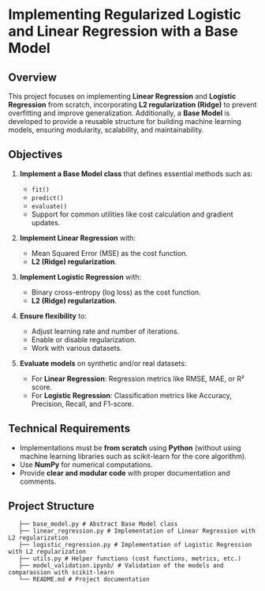 # Implementing Regularized Logistic and Linear Regression with a Base Model

## Overview
This project focuses on implementing **Linear Regression** and **Logistic Regression** from scratch, incorporating **L2 regularization (Ridge)** to prevent overfitting and improve generalization. Additionally, a **Base Model** is developed to provide a reusable structure for building machine learning models, ensuring modularity, scalability, and maintainability.

## Objectives
1. **Implement a Base Model class** that defines essential methods such as:
   - `fit()`
   - `predict()`
   - `evaluate()`
   - Support for common utilities like cost calculation and gradient updates.
   
2. **Implement Linear Regression** with:
   - Mean Squared Error (MSE) as the cost function.
   - **L2 (Ridge) regularization**.

3. **Implement Logistic Regression** with:
   - Binary cross-entropy (log loss) as the cost function.
   - **L2 (Ridge) regularization**.

4. **Ensure flexibility** to:
   - Adjust learning rate and number of iterations.
   - Enable or disable regularization.
   - Work with various datasets.

5. **Evaluate models** on synthetic and/or real datasets:
   - For **Linear Regression**: Regression metrics like RMSE, MAE, or R² score.
   - For **Logistic Regression**: Classification metrics like Accuracy, Precision, Recall, and F1-score.

## Technical Requirements
- Implementations must be **from scratch** using **Python** (without using machine learning libraries such as scikit-learn for the core algorithm).  
- Use **NumPy** for numerical computations.  
- Provide **clear and modular code** with proper documentation and comments.  

## Project Structure
```
   ├── base_model.py # Abstract Base Model class
   ├── linear_regression.py # Implementation of Linear Regression with L2 regularization
   ├── logistic_regression.py # Implementation of Logistic Regression with L2 regularization
   ├── utils.py # Helper functions (cost functions, metrics, etc.)
   ├── model_validation.ipynb/ # Validation of the models and comparassion with scikit-learn 
   └── README.md # Project documentation
```
